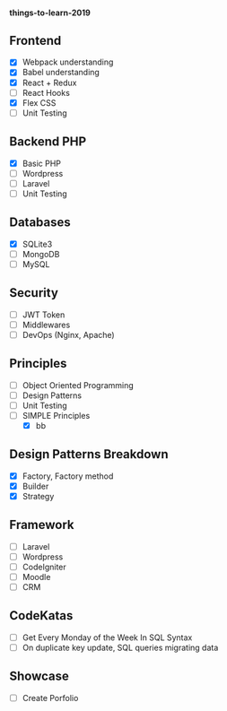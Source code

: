 #### things-to-learn-2019

Frontend
---
- [x] Webpack understanding
- [x] Babel understanding
- [x] React + Redux
- [ ] React Hooks
- [x] Flex CSS
- [ ] Unit Testing

Backend PHP
---
- [x] Basic PHP
- [ ] Wordpress
- [ ] Laravel
- [ ] Unit Testing

Databases
---
- [x] SQLite3
- [ ] MongoDB
- [ ] MySQL

Security
---
- [ ] JWT Token
- [ ] Middlewares
- [ ] DevOps (Nginx, Apache)

Principles
---
- [ ] Object Oriented Programming
- [ ] Design Patterns
- [ ] Unit Testing
- [ ] SIMPLE Principles
  - [x] bb

Design Patterns Breakdown
---
- [x] Factory, Factory method
- [x] Builder
- [x] Strategy

Framework
---
- [ ] Laravel
- [ ] Wordpress
- [ ] CodeIgniter
- [ ] Moodle
- [ ] CRM

CodeKatas
---
- [ ] Get Every Monday of the Week In SQL Syntax
- [ ] On duplicate key update, SQL queries migrating data

Showcase
---
- [ ] Create Porfolio
